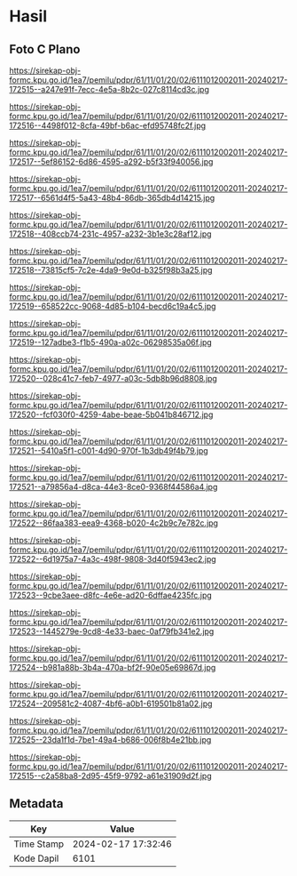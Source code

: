 # Hasil

## Foto C Plano

https://sirekap-obj-formc.kpu.go.id/1ea7/pemilu/pdpr/61/11/01/20/02/6111012002011-20240217-172515--a247e91f-7ecc-4e5a-8b2c-027c8114cd3c.jpg

https://sirekap-obj-formc.kpu.go.id/1ea7/pemilu/pdpr/61/11/01/20/02/6111012002011-20240217-172516--4498f012-8cfa-49bf-b6ac-efd95748fc2f.jpg

https://sirekap-obj-formc.kpu.go.id/1ea7/pemilu/pdpr/61/11/01/20/02/6111012002011-20240217-172517--5ef86152-6d86-4595-a292-b5f33f940056.jpg

https://sirekap-obj-formc.kpu.go.id/1ea7/pemilu/pdpr/61/11/01/20/02/6111012002011-20240217-172517--6561d4f5-5a43-48b4-86db-365db4d14215.jpg

https://sirekap-obj-formc.kpu.go.id/1ea7/pemilu/pdpr/61/11/01/20/02/6111012002011-20240217-172518--408ccb74-231c-4957-a232-3b1e3c28af12.jpg

https://sirekap-obj-formc.kpu.go.id/1ea7/pemilu/pdpr/61/11/01/20/02/6111012002011-20240217-172518--73815cf5-7c2e-4da9-9e0d-b325f98b3a25.jpg

https://sirekap-obj-formc.kpu.go.id/1ea7/pemilu/pdpr/61/11/01/20/02/6111012002011-20240217-172519--658522cc-9068-4d85-b104-becd6c19a4c5.jpg

https://sirekap-obj-formc.kpu.go.id/1ea7/pemilu/pdpr/61/11/01/20/02/6111012002011-20240217-172519--127adbe3-f1b5-490a-a02c-06298535a06f.jpg

https://sirekap-obj-formc.kpu.go.id/1ea7/pemilu/pdpr/61/11/01/20/02/6111012002011-20240217-172520--028c41c7-feb7-4977-a03c-5db8b96d8808.jpg

https://sirekap-obj-formc.kpu.go.id/1ea7/pemilu/pdpr/61/11/01/20/02/6111012002011-20240217-172520--fcf030f0-4259-4abe-beae-5b041b846712.jpg

https://sirekap-obj-formc.kpu.go.id/1ea7/pemilu/pdpr/61/11/01/20/02/6111012002011-20240217-172521--5410a5f1-c001-4d90-970f-1b3db49f4b79.jpg

https://sirekap-obj-formc.kpu.go.id/1ea7/pemilu/pdpr/61/11/01/20/02/6111012002011-20240217-172521--a79856a4-d8ca-44e3-8ce0-9368f44586a4.jpg

https://sirekap-obj-formc.kpu.go.id/1ea7/pemilu/pdpr/61/11/01/20/02/6111012002011-20240217-172522--86faa383-eea9-4368-b020-4c2b9c7e782c.jpg

https://sirekap-obj-formc.kpu.go.id/1ea7/pemilu/pdpr/61/11/01/20/02/6111012002011-20240217-172522--6d1975a7-4a3c-498f-9808-3d40f5943ec2.jpg

https://sirekap-obj-formc.kpu.go.id/1ea7/pemilu/pdpr/61/11/01/20/02/6111012002011-20240217-172523--9cbe3aee-d8fc-4e6e-ad20-6dffae4235fc.jpg

https://sirekap-obj-formc.kpu.go.id/1ea7/pemilu/pdpr/61/11/01/20/02/6111012002011-20240217-172523--1445279e-9cd8-4e33-baec-0af79fb341e2.jpg

https://sirekap-obj-formc.kpu.go.id/1ea7/pemilu/pdpr/61/11/01/20/02/6111012002011-20240217-172524--b981a88b-3b4a-470a-bf2f-90e05e69867d.jpg

https://sirekap-obj-formc.kpu.go.id/1ea7/pemilu/pdpr/61/11/01/20/02/6111012002011-20240217-172524--209581c2-4087-4bf6-a0b1-619501b81a02.jpg

https://sirekap-obj-formc.kpu.go.id/1ea7/pemilu/pdpr/61/11/01/20/02/6111012002011-20240217-172525--23da1f1d-7be1-49a4-b686-006f8b4e21bb.jpg

https://sirekap-obj-formc.kpu.go.id/1ea7/pemilu/pdpr/61/11/01/20/02/6111012002011-20240217-172515--c2a58ba8-2d95-45f9-9792-a61e31909d2f.jpg


## Metadata

| Key        | Value               |
| ---------- | ------------------- |
| Time Stamp | 2024-02-17 17:32:46 |
| Kode Dapil | 6101                |



